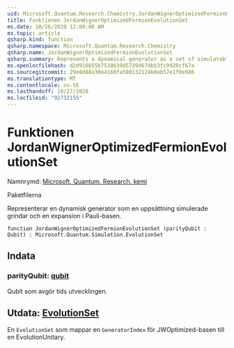 ```yaml
---
uid: Microsoft.Quantum.Research.Chemistry.JordanWignerOptimizedFermionEvolutionSet
title: Funktionen JordanWignerOptimizedFermionEvolutionSet
ms.date: 10/26/2020 12:00:00 AM
ms.topic: article
qsharp.kind: function
qsharp.namespace: Microsoft.Quantum.Research.Chemistry
qsharp.name: JordanWignerOptimizedFermionEvolutionSet
qsharp.summary: Represents a dynamical generator as a set of simulatable gates and an expansion in the Pauli basis.
ms.openlocfilehash: d2d916655b7538b39d5739d67dbb3fc9920cf67a
ms.sourcegitcommit: 29e0d88a30e4166fa580132124b0eb57e1f0e986
ms.translationtype: MT
ms.contentlocale: sv-SE
ms.lasthandoff: 10/27/2020
ms.locfileid: "92732155"
---
```

# <a name="jordanwigneroptimizedfermionevolutionset-function"></a>Funktionen JordanWignerOptimizedFermionEvolutionSet

Namnrymd: [Microsoft. Quantum. Research. kemi](xref:Microsoft.Quantum.Research.Chemistry)

Paketfilerna [](https://nuget.org/packages/)


Representerar en dynamisk generator som en uppsättning simulerade grindar och en expansion i Pauli-basen.

```qsharp
function JordanWignerOptimizedFermionEvolutionSet (parityQubit : Qubit) : Microsoft.Quantum.Simulation.EvolutionSet
```


## <a name="input"></a>Indata

### <a name="parityqubit--qubit"></a>parityQubit: [qubit](xref:microsoft.quantum.lang-ref.qubit)

Qubit som avgör tids utvecklingen.



## <a name="output--evolutionset"></a>Utdata: [EvolutionSet](xref:Microsoft.Quantum.Simulation.EvolutionSet)

En `EvolutionSet` som mappar en `GeneratorIndex` för JWOptimized-basen till en EvolutionUnitary.